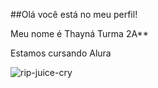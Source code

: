 ##Olá você está no meu perfil!

Meu nome é Thayná Turma  2A**

Estamos cursando Alura


![rip-juice-cry](https://github.com/IFTecLDB24/IFTecLDB24/assets/172287580/f6e5080e-8683-4107-bf07-ac7db33b0662)
